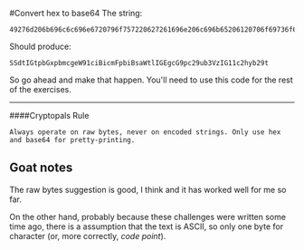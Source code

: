 #Convert hex to base64
The string:

```
49276d206b696c6c696e6720796f757220627261696e206c696b65206120706f69736f6e6f7573206d757368726f6f6d
```

Should produce:

```
SSdtIGtpbGxpbmcgeW91ciBicmFpbiBsaWtlIGEgcG9pc29ub3VzIG11c2hyb29t
```
So go ahead and make that happen. You'll need to use this code for the rest of the exercises.

---
####Cryptopals Rule

```
Always operate on raw bytes, never on encoded strings. Only use hex and base64 for pretty-printing.
```

## Goat notes
The raw bytes suggestion is good, I think and it has worked well for me so far. 

On the other hand, probably because these challenges were written some time ago, there is a assumption that the text is ASCII, so only one byte for character (or, more correctly, _code point_).